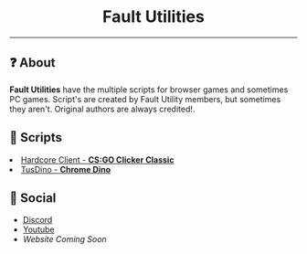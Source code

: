 <h1 align="center">Fault Utilities</h1>
<hr>
<h2>❓ About</h2>
<b>Fault Utilities</b> have the multiple scripts for browser games and sometimes PC games. Script's are created by Fault Utility members, but sometimes they aren't. Original authors are always credited!.
<h2>📜 Scripts</h2>

<li><a href="https://github.com/Case-Clicker-2-Utilities/Hardcore-Client-csgo-clicker-mod-menu">Hardcore Client - <b>CS:GO Clicker Classic</b></a>
<li><a href="https://github.com/nonumbershere/TusDino-Chrome-Dino-Mod-Menu">TusDino - <b>Chrome Dino</b></a>

<h2>💬 Social</h2>

- [Discord](https://discord.gg/6eaDrx5J9s)
- [Youtube](https://www.youtube.com/channel/UCRA3KXViuDmsmfuP0RF45_w)
- *Website Coming Soon*
